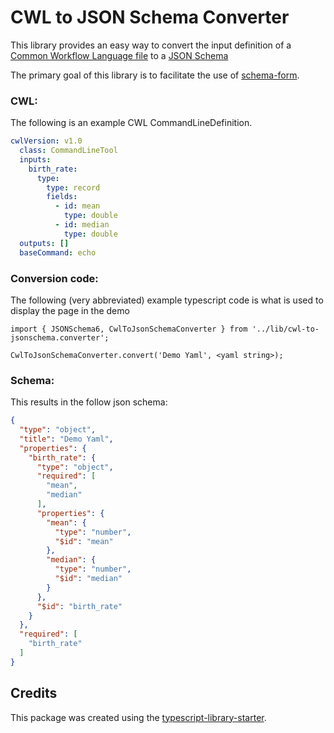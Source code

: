 # CWL to JSON Schema Converter
This library provides an easy way to convert the input definition of a [Common Workflow Language file](http://commonwl.org)
to a [JSON Schema](http://json-schema.org/)

The primary goal of this library is to facilitate the use of [schema-form](http://schemaform.io/).

### CWL:
The following is an example CWL CommandLineDefinition.

```yaml
cwlVersion: v1.0
  class: CommandLineTool
  inputs:
    birth_rate:
      type:
        type: record
        fields:
          - id: mean
            type: double
          - id: median
            type: double
  outputs: []
  baseCommand: echo
```  

### Conversion code:
The following (very abbreviated) example typescript code is what is used to display the page in the demo

```
import { JSONSchema6, CwlToJsonSchemaConverter } from '../lib/cwl-to-jsonschema.converter';

CwlToJsonSchemaConverter.convert('Demo Yaml', <yaml string>);
```

### Schema:
This results in the follow json schema:

```json
{
  "type": "object",
  "title": "Demo Yaml",
  "properties": {
    "birth_rate": {
      "type": "object",
      "required": [
        "mean",
        "median"
      ],
      "properties": {
        "mean": {
          "type": "number",
          "$id": "mean"
        },
        "median": {
          "type": "number",
          "$id": "median"
        }
      },
      "$id": "birth_rate"
    }
  },
  "required": [
    "birth_rate"
  ]
}
```

## Credits

This package was created using the [typescript-library-starter](https://github.com/alexjoverm/typescript-library-starter.git).

